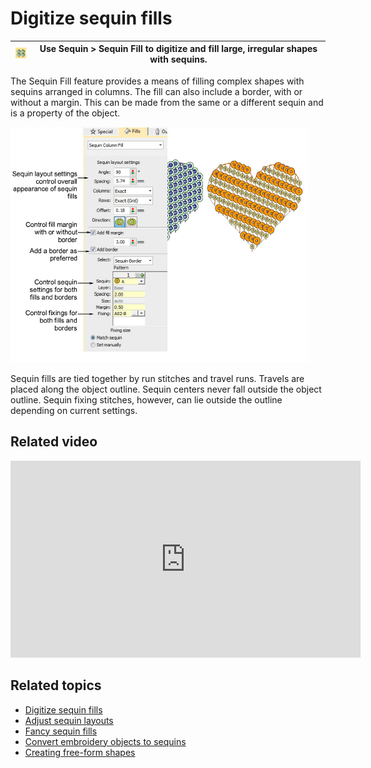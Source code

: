 # Digitize sequin fills

| ![SequinFill.png](assets/SequinFill.png) | Use Sequin > Sequin Fill to digitize and fill large, irregular shapes with sequins. |
| ---------------------------------------- | ----------------------------------------------------------------------------------- |

The Sequin Fill feature provides a means of filling complex shapes with sequins arranged in columns. The fill can also include a border, with or without a margin. This can be made from the same or a different sequin and is a property of the object.

![summary_-_special00091.png](assets/summary_-_special00091.png)

Sequin fills are tied together by run stitches and travel runs. Travels are placed along the object outline. Sequin centers never fall outside the object outline. Sequin fixing stitches, however, can lie outside the outline depending on current settings.

## Related video

<iframe src="https://www.youtube.com/embed/R2vM59mkNYg" frameborder="0" 
		 allow="accelerometer; autoplay; encrypted-media; gyroscope; picture-in-picture" 
		 allowfullscreen="" style="width: 560px; height: 315px;">
<p>&#160;</p>
</iframe>

## Related topics

- [Digitize sequin fills](../../Applied/sequin_advanced/Digitize_sequin_fills)
- [Adjust sequin layouts](../../Applied/sequin_advanced/Adjust_sequin_layouts)
- [Fancy sequin fills](../../Applied/sequin_advanced/Fancy_sequin_fills)
- [Convert embroidery objects to sequins](../../Applied/sequin_advanced/Convert_embroidery_objects_to_sequins)
- [Creating free-form shapes](../../Digitizing/input/Creating_free-form_shapes)
